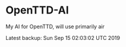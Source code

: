 # OpenTTD-AI
My AI for OpenTTD, will use primarily air

Latest backup: Sun Sep 15 02:03:02 UTC 2019

